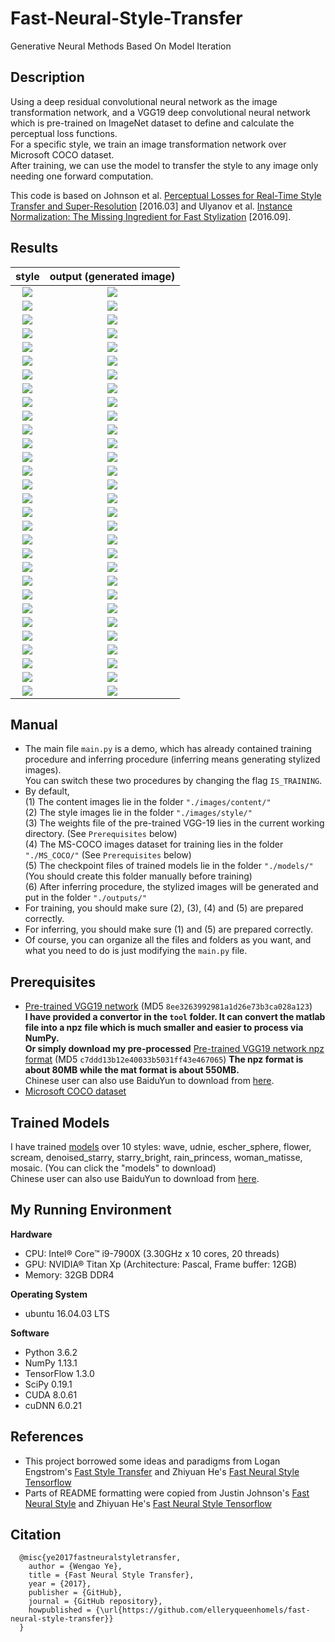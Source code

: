 # Fast-Neural-Style-Transfer

Generative Neural Methods Based On Model Iteration

## Description
Using a deep residual convolutional neural network as the image transformation network, and a VGG19 deep convolutional neural network which is pre-trained on ImageNet dataset to define and calculate the perceptual loss functions.<br />For a specific style, we train an image transformation network over Microsoft COCO dataset.<br />After training, we can use the model to transfer the style to any image only needing one forward computation.

This code is based on Johnson et al. [Perceptual Losses for Real-Time Style Transfer and Super-Resolution](https://arxiv.org/abs/1603.08155) [2016.03] and Ulyanov et al. [Instance Normalization: The Missing Ingredient for Fast Stylization](https://arxiv.org/abs/1607.08022) [2016.09].

## Results
| style | output (generated image) |
| :----: | :----: |
|![](https://github.com/elleryqueenhomels/fast_neural_style_transfer/blob/master/images/style_thumb/wave_thumb.jpg)|  ![](https://github.com/elleryqueenhomels/fast_neural_style_transfer/blob/master/outputs/wave-Lance.jpg)  |
|![](https://github.com/elleryqueenhomels/fast_neural_style_transfer/blob/master/images/style_thumb/udnie_thumb.jpg)|  ![](https://github.com/elleryqueenhomels/fast_neural_style_transfer/blob/master/outputs/udnie-Lance.jpg)  |
|![](https://github.com/elleryqueenhomels/fast_neural_style_transfer/blob/master/images/style_thumb/escher_sphere_thumb.jpg)|  ![](https://github.com/elleryqueenhomels/fast_neural_style_transfer/blob/master/outputs/escher_sphere-Lance.jpg)  |
|![](https://github.com/elleryqueenhomels/fast_neural_style_transfer/blob/master/images/style_thumb/flower_thumb.jpg)|  ![](https://github.com/elleryqueenhomels/fast_neural_style_transfer/blob/master/outputs/flower-Lance.jpg)  |
|![](https://github.com/elleryqueenhomels/fast_neural_style_transfer/blob/master/images/style_thumb/scream_thumb.jpg)|  ![](https://github.com/elleryqueenhomels/fast_neural_style_transfer/blob/master/outputs/scream-Lance.jpg)  |
|![](https://github.com/elleryqueenhomels/fast_neural_style_transfer/blob/master/images/style_thumb/denoised_starry_thumb.jpg)|  ![](https://github.com/elleryqueenhomels/fast_neural_style_transfer/blob/master/outputs/denoised_starry-Lance.jpg)  |
|![](https://github.com/elleryqueenhomels/fast_neural_style_transfer/blob/master/images/style_thumb/starry_bright_thumb.jpg)|  ![](https://github.com/elleryqueenhomels/fast_neural_style_transfer/blob/master/outputs/starry_bright-Lance.jpg)  |
|![](https://github.com/elleryqueenhomels/fast_neural_style_transfer/blob/master/images/style_thumb/rain_princess_thumb.jpg)|  ![](https://github.com/elleryqueenhomels/fast_neural_style_transfer/blob/master/outputs/rain_princess-Lance.jpg)  |
|![](https://github.com/elleryqueenhomels/fast_neural_style_transfer/blob/master/images/style_thumb/woman_matisse_thumb.jpg)|  ![](https://github.com/elleryqueenhomels/fast_neural_style_transfer/blob/master/outputs/woman_matisse-Lance.jpg)  |
|![](https://github.com/elleryqueenhomels/fast_neural_style_transfer/blob/master/images/style_thumb/mosaic_thumb.jpg)|  ![](https://github.com/elleryqueenhomels/fast_neural_style_transfer/blob/master/outputs/mosaic-Lance.jpg)  |
|![](https://github.com/elleryqueenhomels/fast_neural_style_transfer/blob/master/images/style_thumb/wave_thumb.jpg)|  ![](https://github.com/elleryqueenhomels/fast_neural_style_transfer/blob/master/outputs/wave-stata.jpg)  |
|![](https://github.com/elleryqueenhomels/fast_neural_style_transfer/blob/master/images/style_thumb/udnie_thumb.jpg)|  ![](https://github.com/elleryqueenhomels/fast_neural_style_transfer/blob/master/outputs/udnie-stata.jpg)  |
|![](https://github.com/elleryqueenhomels/fast_neural_style_transfer/blob/master/images/style_thumb/escher_sphere_thumb.jpg)|  ![](https://github.com/elleryqueenhomels/fast_neural_style_transfer/blob/master/outputs/escher_sphere-stata.jpg)  |
|![](https://github.com/elleryqueenhomels/fast_neural_style_transfer/blob/master/images/style_thumb/flower_thumb.jpg)|  ![](https://github.com/elleryqueenhomels/fast_neural_style_transfer/blob/master/outputs/flower-stata.jpg)  |
|![](https://github.com/elleryqueenhomels/fast_neural_style_transfer/blob/master/images/style_thumb/scream_thumb.jpg)|  ![](https://github.com/elleryqueenhomels/fast_neural_style_transfer/blob/master/outputs/scream-stata.jpg)  |
|![](https://github.com/elleryqueenhomels/fast_neural_style_transfer/blob/master/images/style_thumb/denoised_starry_thumb.jpg)|  ![](https://github.com/elleryqueenhomels/fast_neural_style_transfer/blob/master/outputs/denoised_starry-stata.jpg)  |
|![](https://github.com/elleryqueenhomels/fast_neural_style_transfer/blob/master/images/style_thumb/starry_bright_thumb.jpg)|  ![](https://github.com/elleryqueenhomels/fast_neural_style_transfer/blob/master/outputs/starry_bright-stata.jpg)  |
|![](https://github.com/elleryqueenhomels/fast_neural_style_transfer/blob/master/images/style_thumb/rain_princess_thumb.jpg)|  ![](https://github.com/elleryqueenhomels/fast_neural_style_transfer/blob/master/outputs/rain_princess-stata.jpg)  |
|![](https://github.com/elleryqueenhomels/fast_neural_style_transfer/blob/master/images/style_thumb/woman_matisse_thumb.jpg)|  ![](https://github.com/elleryqueenhomels/fast_neural_style_transfer/blob/master/outputs/woman_matisse-stata.jpg)  |
|![](https://github.com/elleryqueenhomels/fast_neural_style_transfer/blob/master/images/style_thumb/mosaic_thumb.jpg)|  ![](https://github.com/elleryqueenhomels/fast_neural_style_transfer/blob/master/outputs/mosaic-stata.jpg)  |
|![](https://github.com/elleryqueenhomels/fast_neural_style_transfer/blob/master/images/style_thumb/wave_thumb.jpg)|  ![](https://github.com/elleryqueenhomels/fast_neural_style_transfer/blob/master/outputs/wave-brad_pitt.jpg)  |
|![](https://github.com/elleryqueenhomels/fast_neural_style_transfer/blob/master/images/style_thumb/udnie_thumb.jpg)|  ![](https://github.com/elleryqueenhomels/fast_neural_style_transfer/blob/master/outputs/udnie-brad_pitt.jpg)  |
|![](https://github.com/elleryqueenhomels/fast_neural_style_transfer/blob/master/images/style_thumb/escher_sphere_thumb.jpg)|  ![](https://github.com/elleryqueenhomels/fast_neural_style_transfer/blob/master/outputs/escher_sphere-brad_pitt.jpg)  |
|![](https://github.com/elleryqueenhomels/fast_neural_style_transfer/blob/master/images/style_thumb/flower_thumb.jpg)|  ![](https://github.com/elleryqueenhomels/fast_neural_style_transfer/blob/master/outputs/flower-brad_pitt.jpg)  |
|![](https://github.com/elleryqueenhomels/fast_neural_style_transfer/blob/master/images/style_thumb/scream_thumb.jpg)|  ![](https://github.com/elleryqueenhomels/fast_neural_style_transfer/blob/master/outputs/scream-brad_pitt.jpg)  |
|![](https://github.com/elleryqueenhomels/fast_neural_style_transfer/blob/master/images/style_thumb/denoised_starry_thumb.jpg)|  ![](https://github.com/elleryqueenhomels/fast_neural_style_transfer/blob/master/outputs/denoised_starry-brad_pitt.jpg)  |
|![](https://github.com/elleryqueenhomels/fast_neural_style_transfer/blob/master/images/style_thumb/starry_bright_thumb.jpg)|  ![](https://github.com/elleryqueenhomels/fast_neural_style_transfer/blob/master/outputs/starry_bright-brad_pitt.jpg)  |
|![](https://github.com/elleryqueenhomels/fast_neural_style_transfer/blob/master/images/style_thumb/rain_princess_thumb.jpg)|  ![](https://github.com/elleryqueenhomels/fast_neural_style_transfer/blob/master/outputs/rain_princess-brad_pitt.jpg)  |
|![](https://github.com/elleryqueenhomels/fast_neural_style_transfer/blob/master/images/style_thumb/woman_matisse_thumb.jpg)|  ![](https://github.com/elleryqueenhomels/fast_neural_style_transfer/blob/master/outputs/woman_matisse-brad_pitt.jpg)  |
|![](https://github.com/elleryqueenhomels/fast_neural_style_transfer/blob/master/images/style_thumb/mosaic_thumb.jpg)|  ![](https://github.com/elleryqueenhomels/fast_neural_style_transfer/blob/master/outputs/mosaic-brad_pitt.jpg)  |

## Manual
- The main file `main.py` is a demo, which has already contained training procedure and inferring procedure (inferring means generating stylized images).<br />You can switch these two procedures by changing the flag `IS_TRAINING`.
- By default,<br />(1) The content images lie in the folder `"./images/content/"`<br />(2) The style images lie in the folder `"./images/style/"`<br />(3) The weights file of the pre-trained VGG-19 lies in the current working directory. (See `Prerequisites` below)<br />(4) The MS-COCO images dataset for training lies in the folder `"./MS_COCO/"` (See `Prerequisites` below)<br />(5) The checkpoint files of trained models lie in the folder `"./models/"` (You should create this folder manually before training)<br />(6) After inferring procedure, the stylized images will be generated and put in the folder `"./outputs/"`
- For training, you should make sure (2), (3), (4) and (5) are prepared correctly.
- For inferring, you should make sure (1) and (5) are prepared correctly.
- Of course, you can organize all the files and folders as you want, and what you need to do is just modifying the `main.py` file.

## Prerequisites
- [Pre-trained VGG19 network](http://www.vlfeat.org/matconvnet/models/beta16/imagenet-vgg-verydeep-19.mat) (MD5 `8ee3263992981a1d26e73b3ca028a123`) <br/><b>I have provided a convertor in the `tool` folder. It can convert the matlab file into a npz file which is much smaller and easier to process via NumPy.</b> <br/><b>Or simply download my pre-processed</b> [Pre-trained VGG19 network npz format](https://s3-us-west-2.amazonaws.com/wengaoye/imagenet-vgg-19-weights.npz) (MD5 `c7ddd13b12e40033b5031ff43e467065`) <b>The npz format is about 80MB while the mat format is about 550MB.</b><br/>Chinese user can also use BaiduYun to download from [here](http://pan.baidu.com/s/1nv4ZQI1).
- [Microsoft COCO dataset](http://msvocds.blob.core.windows.net/coco2014/train2014.zip)

## Trained Models
I have trained [models](https://s3-us-west-2.amazonaws.com/wengaoye/ten_trained_models.zip) over 10 styles: wave, udnie, escher_sphere, flower, scream, denoised_starry, starry_bright, rain_princess, woman_matisse, mosaic. (You can click the "models" to download)<br/>Chinese user can also use BaiduYun to download from [here](https://pan.baidu.com/s/1i4DLXvZ).

## My Running Environment
<b>Hardware</b>
- CPU: Intel® Core™ i9-7900X (3.30GHz x 10 cores, 20 threads)
- GPU: NVIDIA® Titan Xp (Architecture: Pascal, Frame buffer: 12GB)
- Memory: 32GB DDR4

<b>Operating System</b>
- ubuntu 16.04.03 LTS

<b>Software</b>
- Python 3.6.2
- NumPy 1.13.1
- TensorFlow 1.3.0
- SciPy 0.19.1
- CUDA 8.0.61
- cuDNN 6.0.21

## References
- This project borrowed some ideas and paradigms from Logan Engstrom's [Fast Style Transfer](https://github.com/lengstrom/fast-style-transfer) and Zhiyuan He's [Fast Neural Style Tensorflow](https://github.com/hzy46/fast-neural-style-tensorflow)
- Parts of README formatting were copied from Justin Johnson's [Fast Neural Style](https://github.com/jcjohnson/fast-neural-style) and Zhiyuan He's [Fast Neural Style Tensorflow](https://github.com/hzy46/fast-neural-style-tensorflow)

## Citation
```
  @misc{ye2017fastneuralstyletransfer,
    author = {Wengao Ye},
    title = {Fast Neural Style Transfer},
    year = {2017},
    publisher = {GitHub},
    journal = {GitHub repository},
    howpublished = {\url{https://github.com/elleryqueenhomels/fast-neural-style-transfer}}
  }
```


